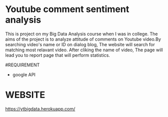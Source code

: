 # Youtube comment sentiment analysis 
This is project on my Big Data Analysis course when I was in college.
The aims of the project is to analyze attitude of comments on Youtube video.By searching video's name or ID on dialog blog, The website will search for matching most relavant video.
After cliking the name of video, The page will lead you to report page that will perform statistics.

#REQUIREMENT
- google API

# WEBSITE
https://ytbigdata.herokuapp.com/
